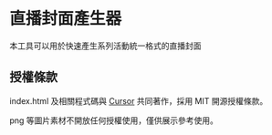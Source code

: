 # 直播封面產生器

本工具可以用於快速產生系列活動統一格式的直播封面

## 授權條款

index.html 及相關程式碼與 [Cursor](https://cursor.com) 共同著作，採用 MIT 開源授權條款。

png 等圖片素材不開放任何授權使用，僅供展示參考使用。
